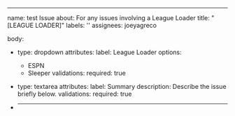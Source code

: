 ___
name: test Issue
about: For any issues involving a League Loader
title: "[LEAGUE LOADER]"
labels: ''
assignees: joeyagreco

body:

- type: dropdown
  attributes:
  label: League Loader
  options:
  - ESPN
  - Sleeper
    validations:
    required: true

- type: textarea
  attributes:
  label: Summary
  description: Describe the issue briefly below.
  validations:
  required: true
- ___
